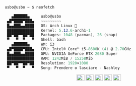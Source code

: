 ```zsh
usbo@usbo ~ $ neofetch
```

<!-- <img align="left" src="https://images-ext-1.discordapp.net/external/pFA_R3qHP5wJN0xbZ1mRSPMXFvE_NMmfOvULAweQNm4/%3Fsize%3D1024/https/cdn.discordapp.com/avatars/848463685374443530/d695ed3e8662145a535839f98a12a004.png?width=258&height=258" alt="logo.png" width="200" /> -->

```csharp
   ▄██████▄     usbo@usbo
 ▄█▀████▀███▄   ~~~~~~~~~
 █▄▄███▄▄████   OS: Arch Linux 
 ████████████   Kernel: 5.13.6-arch1-1
 ██▀██▀▀██▀██   Packages: 1048 (pacman), 26 (snap)
 ▀   ▀  ▀   ▀   Shell: bash
   ▄██████▄     WM: i3
 ▄█▀████▀███▄   CPU: Intel® Core™ i5‑8600K (4) @ 2.70GHz
 █▄▄███▄▄████   GPU: NVIDIA GeForce RTX 2080 Super
 ████████████   RAM: 1242MiB / 15258Mib
 ██▀██▀▀██▀██   Resolution: 1920×1080
 ▀   ▀  ▀   ▀   Song: Prendere o lasciare - Nashley
```

<p align="left">
  &nbsp; &nbsp; &nbsp; &nbsp; &nbsp;&nbsp; &nbsp; &nbsp; &nbsp; &nbsp;&nbsp; &nbsp; &nbsp; &nbsp; &nbsp; &nbsp; &nbsp; &nbsp; &nbsp; &nbsp; &nbsp;&nbsp; &nbsp; &nbsp; &nbsp; &nbsp;&nbsp; &nbsp; &nbsp; &nbsp; &nbsp;

  <img alt="#474342" src="https://via.placeholder.com/15/ADBAC7/000000?text=+" width="25" height="20" />
  <img alt="#fbedf6" src="https://via.placeholder.com/15/6CB6FF/000000?text=+" width="25" height="20" />
  <img alt="#c9594d" src="https://via.placeholder.com/15/F47067/000000?text=+" width="25" height="20" />
  <img alt="#f8b9b2" src="https://via.placeholder.com/15/DCBDFB/000000?text=+" width="25" height="20" />
  <img alt="#f8b9b2" src="https://via.placeholder.com/15/57ab5a/000000?text=+" width="25" height="20" />
</p>
